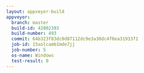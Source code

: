 ```yaml
---
layout: appveyor-build
appveyor:
  branch: master
  build-id: 42002393
  build-number: 493
  commit: 64b323f83dc0d87112dc9e3a30dc4f8ea31933f1
  job-id: 15xolcamb1mde7jj
  job-number: 5
  os-name: Windows
  test-result: 0
---
```

